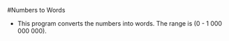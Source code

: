 #Numbers to Words
- This program converts the numbers into words. The range is (0 - 1 000 000 000).
